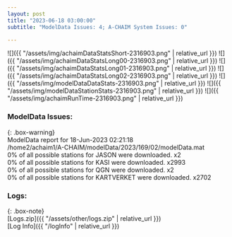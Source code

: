 ```yaml
---
layout: post
title: "2023-06-18 03:00:00"
subtitle: "ModelData Issues: 4; A-CHAIM System Issues: 0"

---
```


![]({{ "/assets/img/achaimDataStatsShort-2316903.png" | relative_url }})
![]({{ "/assets/img/achaimDataStatsLong00-2316903.png" | relative_url }})
![]({{ "/assets/img/achaimDataStatsLong01-2316903.png" | relative_url }})
![]({{ "/assets/img/achaimDataStatsLong02-2316903.png" | relative_url }})
![]({{ "/assets/img/modelDataDataStats-2316903.png" | relative_url }})
![]({{ "/assets/img/modelDataStationStats-2316903.png" | relative_url }})
![]({{ "/assets/img/achaimRunTime-2316903.png" | relative_url }})


### ModelData Issues:  
  
{: .box-warning}  
 ModelData report for 18-Jun-2023 02:21:18   
 /home2/achaim1/A-CHAIM/modelData/2023/169/02/modelData.mat   
 0% of all possible stations for JASON were downloaded. x2   
 0% of all possible stations for KASI were downloaded. x2993   
 0% of all possible stations for QGN were downloaded. x2   
 0% of all possible stations for KARTVERKET were downloaded. x2702   
  


### Logs:  
  
{: .box-note}  
[Logs.zip]({{ "/assets/other/logs.zip" | relative_url }})  
[Log Info]({{ "/logInfo" | relative_url }})  
